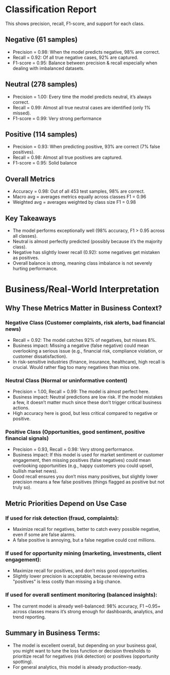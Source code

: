 # Classification Report
This shows precision, recall, F1-score, and support for each class.
## Negative (61 samples)
-	Precision = 0.98: When the model predicts negative, 98% are correct.
-	Recall = 0.92: Of all true negative cases, 92% are captured.
-	F1-score = 0.95: Balance between precision & recall especially when dealing with imbalanced datasets.
## Neutral (278 samples)
-	Precision = 1.00: Every time the model predicts neutral, it’s always correct.
-	Recall = 0.99: Almost all true neutral cases are identified (only 1% missed).
-	F1-score = 0.99: Very strong performance
## Positive (114 samples)
- Precision = 0.93: When predicting positive, 93% are correct (7% false positives).
-	Recall = 0.98: Almost all true positives are captured.
-	F1-score = 0.95: Solid balance
## Overall Metrics
-	Accuracy = 0.98: Out of all 453 test samples, 98% are correct.
-	Macro avg = averages metrics equally across classes F1 = 0.96
-	Weighted avg = averages weighted by class size F1 = 0.98
## Key Takeaways
-	The model performs exceptionally well (98% accuracy, F1 > 0.95 across all classes).
-	Neutral is almost perfectly predicted (possibly because it’s the majority class).
-	Negative has slightly lower recall (0.92): some negatives get mistaken as positives.
-	Overall balance is strong, meaning class imbalance is not severely hurting performance.

# Business/Real-World Interpretation
## Why These Metrics Matter in Business Context?
### Negative Class (Customer complaints, risk alerts, bad financial news)
-	Recall = 0.92: The model catches 92% of negatives, but misses 8%.
-	Business impact: Missing a negative (false negative) could mean overlooking a serious issue (e.g., financial risk, compliance violation, or customer dissatisfaction).
-	In risk-sensitive industries (finance, insurance, healthcare), high recall is crucial. Would rather flag too many negatives than miss one.
### Neutral Class (Normal or uninformative content)
-	Precision = 1.00, Recall = 0.99: The model is almost perfect here.
-	Business impact: Neutral predictions are low risk. If the model mistakes a few, it doesn’t matter much since these don’t trigger critical business actions.
-	High accuracy here is good, but less critical compared to negative or positive.
### Positive Class (Opportunities, good sentiment, positive financial signals)
-	Precision = 0.93, Recall = 0.98: Very strong performance.
-	Business impact: If this model is used for market sentiment or customer engagement, then missing positives (false negatives) could mean overlooking opportunities (e.g., happy customers you could upsell, bullish market news).
-	Good recall ensures you don’t miss many positives, but slightly lower precision means a few false positives (things flagged as positive but not truly so).
## Metric Priorities Depend on Use Case
### If used for risk detection (fraud, complaints):
-	Maximize recall for negatives, better to catch every possible negative, even if some are false alarms.
-	A false positive is annoying, but a false negative could cost millions.
### If used for opportunity mining (marketing, investments, client engagement):
-	Maximize recall for positives, and don’t miss good opportunities.
-	Slightly lower precision is acceptable, because reviewing extra "positives" is less costly than missing a big chance.
### If used for overall sentiment monitoring (balanced insights):
-	The current model is already well-balanced: 98% accuracy, F1 ~0.95+ across classes means it’s strong enough for dashboards, analytics, and trend reporting.
## Summary in Business Terms:
-	The model is excellent overall, but depending on your business goal, you might want to tune the loss function or decision thresholds to prioritize recall for negatives (risk detection) or positives (opportunity spotting).
-	For general analytics, this model is already production-ready.

